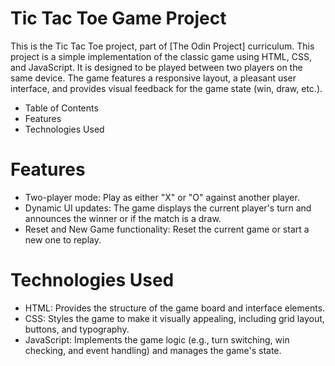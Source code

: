 # Tic Tac Toe Game Project
This is the Tic Tac Toe project, part of [The Odin Project] curriculum. This project is a simple implementation of the classic game using HTML, CSS, and JavaScript. It is designed to be played between two players on the same device. The game features a responsive layout, a pleasant user interface, and provides visual feedback for the game state (win, draw, etc.).

- Table of Contents
- Features
- Technologies Used
  
# Features
- Two-player mode: Play as either "X" or "O" against another player.
- Dynamic UI updates: The game displays the current player's turn and announces the winner or if the match is a draw.
- Reset and New Game functionality: Reset the current game or start a new one to replay.
  
# Technologies Used

- HTML: Provides the structure of the game board and interface elements.
- CSS: Styles the game to make it visually appealing, including grid layout, buttons, and typography.
- JavaScript: Implements the game logic (e.g., turn switching, win checking, and event handling) and manages the game's state.
